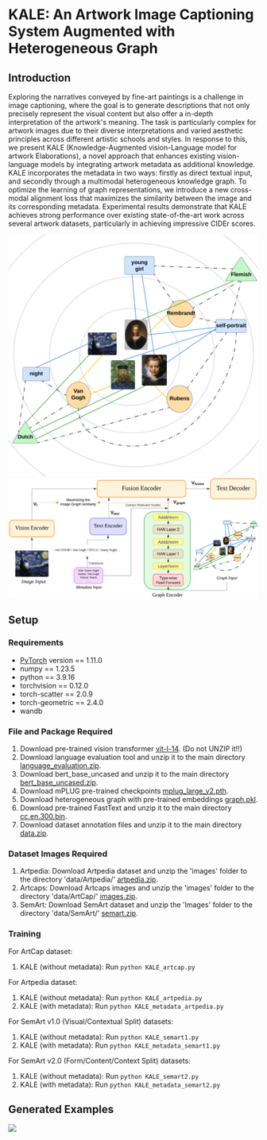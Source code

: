 # KALE: An Artwork Image Captioning System Augmented with Heterogeneous Graph

## Introduction
Exploring the narratives conveyed by fine-art paintings is a challenge in image captioning, where the goal is to generate descriptions that not only precisely represent the visual content but also offer a in-depth interpretation of the artwork's meaning. The task is particularly complex for artwork images due to their diverse interpretations and varied aesthetic principles across different artistic schools and styles. In response to this, we present KALE (Knowledge-Augmented vision-Language model for artwork Elaborations), a novel approach that enhances existing vision-language models by integrating artwork metadata as additional knowledge. KALE incorporates the metadata in two ways: firstly as direct textual input, and secondly through a multimodal heterogeneous knowledge graph. To optimize the learning of graph representations, we introduce a new cross-modal alignment loss that maximizes the similarity between the image and its corresponding metadata. Experimental results demonstrate that KALE achieves strong performance over existing state-of-the-art work across several artwork datasets, particularly in achieving impressive CIDEr scores.

<img src="figures/model_architecture1.png" width="600"> 
<img src="figures/model_architecture2.png" width="600"> 


## Setup


### Requirements
* [PyTorch](https://pytorch.org/) version == 1.11.0
* numpy == 1.23.5
* python == 3.9.16
* torchvision == 0.12.0
* torch-scatter == 2.0.9
* torch-geometric == 2.4.0
* wandb

### File and Package Required
1. Download pre-trained vision transformer [vit-l-14](https://alice-open.oss-cn-zhangjiakou.aliyuncs.com/mPLUG/ViT-L-14.tar). (Do not UNZIP it!!)
2. Download language evaluation tool and unzip it to the main directory [language_evaluation.zip](https://alice-open.oss-cn-zhangjiakou.aliyuncs.com/mPLUG/language_evaluation.tar).
3. Download bert_base_uncased and unzip it to the main directory [bert_base_uncased.zip](https://drive.google.com/drive/folders/1m-STuGx1U7c8tQ_KkqOv39CGaFTAs6WY?usp=drive_link).
4. Download mPLUG pre-trained checkpoints [mplug_large_v2.pth](https://alice-open.oss-cn-zhangjiakou.aliyuncs.com/mPLUG/mplug_large_v2.pth).    
5. Download heterogeneous graph with pre-trained embeddings [graph.pkl](https://drive.google.com/drive/folders/1m-STuGx1U7c8tQ_KkqOv39CGaFTAs6WY?usp=drive_link).
6. Download pre-trained FastText and unzip it to the main directory [cc.en.300.bin](https://dl.fbaipublicfiles.com/fasttext/vectors-crawl/cc.en.300.bin.gz).
7. Download dataset annotation files and unzip it to the main directory [data.zip](https://drive.google.com/drive/folders/1m-STuGx1U7c8tQ_KkqOv39CGaFTAs6WY?usp=drive_link).

### Dataset Images Required
1. Artpedia: Download Artpedia dataset and unzip the 'images' folder to the directory 'data/Artpedia/' [artpedia.zip](https://aimagelab.ing.unimore.it/imagelab/uploadedFiles/artpedia.zip).
2. Artcaps: Download Artcaps images and unzip the 'images' folder to the directory 'data/ArtCap/' [images.zip](https://drive.google.com/drive/folders/1l8NK8mvpkG3UfrTuTNyBZciIjFquV2ia?usp=sharing).
3. SemArt: Download SemArt dataset and unzip the 'Images' folder to the directory 'data/SemArt/' [semart.zip](https://astondr-prod.leaf.cosector.com/id/eprint/380/1/SemArt.zip).

### Training
For ArtCap dataset:
1. KALE (without metadata): Run ```python KALE_artcap.py```

For Artpedia dataset:
1. KALE (without metadata): Run ```python KALE_artpedia.py```
2. KALE (with metadata): Run ```python KALE_metadata_artpedia.py```

For SemArt v1.0 (Visual/Contextual Split) datasets:
1. KALE (without metadata): Run ```python KALE_semart1.py```
2. KALE (with metadata): Run ```python KALE_metadata_semart1.py```

For SemArt v2.0 (Form/Content/Context Split) datasets:
1. KALE (without metadata): Run ```python KALE_semart2.py```
2. KALE (with metadata): Run ```python KALE_metadata_semart2.py```


## Generated Examples
<img src="figures/examples.png">




